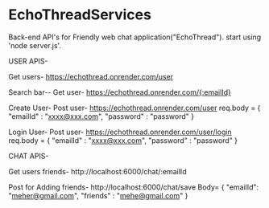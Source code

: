 # EchoThreadServices

Back-end API's for Friendly web chat application("EchoThread").
start using 'node server.js'.

USER APIS-

  Get users-
    https://echothread.onrender.com/user

  Search bar--
    Get user-
      https://echothread.onrender.com/{:emailId}

  Create User-
    Post user-
      https://echothread.onrender.com/user
      req.body = {
        "emailId" : "xxxx@xxx.com",
        "password" : "password"
      }

  Login User-
      Post user-
      https://echothread.onrender.com/user/login
        req.body = {
          "emailId" : "xxxx@xxx.com",
          "password" : "password"
        }
      
CHAT APIS-

  Get users friends-
    http://localhost:6000/chat/:emailId

  Post for Adding friends-
    http://localhost:6000/chat/save
    Body=
    {
      "emailId": "meher@gmail.com",
      "friends" : "mehe@gmail.com"
    }
